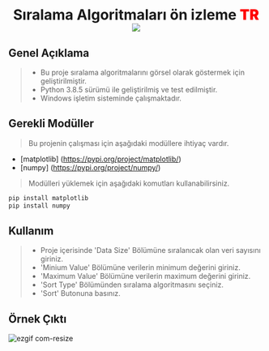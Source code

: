 <h1 align='center'>
    Sıralama Algoritmaları ön izleme
    <span style='color:Red; font-weight:1000;'>TR </span> 
    <br>
    <span> <img src='https://img.shields.io/github/license/mehmtsari/SortAI?style=for-the-badge'/></span>
</h1>

<h2> Genel Açıklama </h2>

> - Bu proje sıralama algoritmalarını görsel olarak göstermek için geliştirilmiştir.
> - Python 3.8.5 sürümü ile geliştirilmiş ve test edilmiştir.
> - Windows işletim sisteminde çalışmaktadır.

<h2 > Gerekli Modüller </h2>

> Bu projenin çalışması için aşağıdaki modüllere ihtiyaç vardır.

- [matplotlib] (https://pypi.org/project/matplotlib/)
- [numpy] (https://pypi.org/project/numpy/)

> Modülleri yüklemek için aşağıdaki komutları kullanabilirsiniz.

```bash
pip install matplotlib
pip install numpy
```

<h2> Kullanım </h2>

> - Proje içerisinde 'Data Size' Bölümüne sıralanıcak olan veri sayısını giriniz.
> - 'Minium Value' Bölümüne verilerin minimum değerini giriniz.
> - 'Maximum Value' Bölümüne verilerin maximum değerini giriniz.
> - 'Sort Type' Bölümünden sıralama algoritmasını seçiniz.
> - 'Sort' Butonuna basınız.

<h2> Örnek Çıktı </h2>

![ezgif com-resize](https://github.com/mehmtsari/SortAI/assets/120599161/fd0d4b16-2d2e-4a64-9282-24508168dec5)

